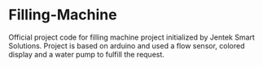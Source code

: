 # Filling-Machine
Official project code for filling machine project initialized by Jentek Smart Solutions. Project is based on arduino and used a flow sensor, colored display and a water pump to fulfill the request.
